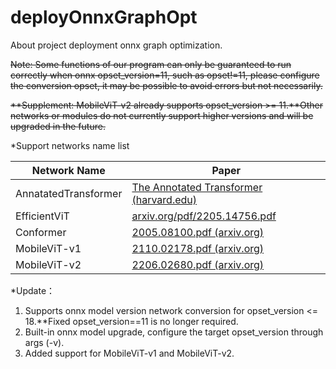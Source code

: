 # deployOnnxGraphOpt

About project deployment onnx graph optimization.

~~Note: Some functions of our program can only be guaranteed to run correctly when onnx opset_version=11, such as opset!=11, please configure the conversion opset, it may be possible to avoid errors but not necessarily.~~

~~**Supplement: MobileViT-v2 already supports opset_version >= 11.**Other networks or modules do not currently support higher versions and will be upgraded in the future.~~

*Support networks name list

| Network Name         | Paper                                                                                          |
| -------------------- | ---------------------------------------------------------------------------------------------- |
| AnnatatedTransformer | [The Annotated Transformer (harvard.edu)](https://nlp.seas.harvard.edu/2018/04/03/attention.html) |
| EfficientViT         | [arxiv.org/pdf/2205.14756.pdf](https://arxiv.org/pdf/2205.14756.pdf)                              |
| Conformer            | [2005.08100.pdf (arxiv.org)](https://arxiv.org/pdf/2005.08100.pdf)                                |
| MobileViT-v1         | [2110.02178.pdf (arxiv.org)](https://arxiv.org/pdf/2110.02178.pdf)                                |
| MobileViT-v2         | [2206.02680.pdf (arxiv.org)](https://arxiv.org/pdf/2206.02680.pdf)                                |


*Update：

1. Supports onnx model version network conversion for opset_version <= 18.**Fixed opset_version==11 is no longer required.
2. Built-in onnx model upgrade, configure the target opset_version through args (-v).
3. Added support for MobileViT-v1 and MobileViT-v2.
